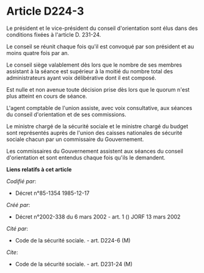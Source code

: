 # Article D224-3

Le président et le vice-président du conseil d'orientation sont élus dans des conditions fixées à l'article D. 231-24. 

Le conseil se réunit chaque fois qu'il est convoqué par son président et au moins quatre fois par an. 

Le conseil siège valablement dès lors que le nombre de ses membres assistant à la séance est supérieur à la moitié du nombre
total des administrateurs ayant voix délibérative dont il est composé. 

Est nulle et non avenue toute décision prise dès lors que le quorum n'est plus atteint en cours de séance. 

L'agent comptable de l'union assiste, avec voix consultative, aux séances du conseil d'orientation et de ses commissions. 

Le ministre chargé de la sécurité sociale et le ministre chargé du budget sont représentés auprès de l'union des caisses
nationales de sécurité sociale chacun par un commissaire du Gouvernement. 

Les commissaires du Gouvernement assistent aux séances du conseil d'orientation et sont entendus chaque fois qu'ils le
demandent.

**Liens relatifs à cet article**

_Codifié par_:

  - Décret n°85-1354 1985-12-17

_Créé par_:

  - Décret n°2002-338 du 6 mars 2002 - art. 1 () JORF 13 mars 2002

_Cité par_:

  - Code de la sécurité sociale. - art. D224-6 (M)

_Cite_:

  - Code de la sécurité sociale. - art. D231-24 (M)
